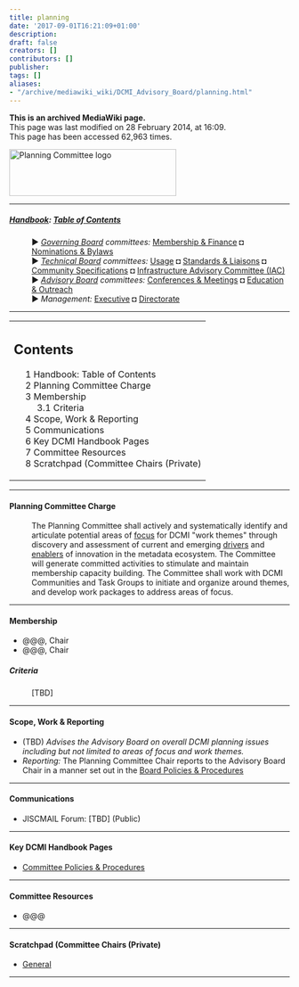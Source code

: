 ```yaml
---
title: planning
date: '2017-09-01T16:21:09+01:00'
description: 
draft: false
creators: []
contributors: []
publisher: 
tags: []
aliases:
- "/archive/mediawiki_wiki/DCMI_Advisory_Board/planning.html"
---
```


 **This is an archived MediaWiki page.**  
This page was last modified on 28 February 2014, at 16:09.  
This page has been accessed 62,963 times.

[<img alt="Planning Committee logo" src="/archive/mediawiki_wiki/images/Planning_Logo.png" width="300" height="84">](/archive/mediawiki_wiki/images/Planning_Logo.png "Planning Committee logo")

* * *

##### [Handbook](/archive/mediawiki_wiki/DCMI_Handbook "DCMI Handbook"): [Table of Contents](/archive/mediawiki_wiki/DCMI_Handbook/ "DCMI Handbook") 
<dl>
<dd> ► <i><a href="/archive/mediawiki_wiki/DCMI_Governing_Board" title="DCMI Governing Board">Governing Board</a> committees:</i> <a href="/archive/mediawiki_wiki/DCMI_Governing_Board/finance" title="DCMI Governing Board/finance">Membership &amp; Finance</a> ◘ <a href="/archive/mediawiki_wiki/DCMI_Governing_Board/nominations" title="DCMI Governing Board/nominations">Nominations &amp; Bylaws</a> 
</dd>
<dd> ► <i><a href="/archive/mediawiki_wiki/DCMI_Technical_Board" title="DCMI Technical Board">Technical Board</a> committees:</i> <a href="/archive/mediawiki_wiki/DCMI_Technical_Board/usage" title="DCMI Technical Board/usage">Usage</a> ◘ <a href="/archive/mediawiki_wiki/DCMI_Technical_Board/standards" title="DCMI Technical Board/standards">Standards &amp; Liaisons</a> ◘ <a href="/archive/mediawiki_wiki/DCMI_Technical_Board/specifications" title="DCMI Technical Board/specifications">Community Specifications</a> ◘ <a href="/archive/mediawiki_wiki/DCMI_Technical_Board/infrastructure" title="DCMI Technical Board/infrastructure">Infrastructure Advisory Committee (IAC)</a>
</dd>
<dd> ► <i><a href="/archive/mediawiki_wiki/DCMI_Advisory_Board" title="DCMI Advisory Board">Advisory Board</a> committees:</i> <a href="/archive/mediawiki_wiki/DCMI_Advisory_Board/meetings" title="DCMI Advisory Board/meetings">Conferences &amp; Meetings</a> ◘ <a href="/archive/mediawiki_wiki/DCMI_Advisory_Board/documentation" title="DCMI Advisory Board/documentation">Education &amp; Outreach</a>
</dd>
<dd> ► <i>Management:</i> <a href="/archive/mediawiki_wiki/Exec_Committee" title="Exec Committee">Executive</a> ◘ <a href="/archive/mediawiki_wiki/Exec_Committee/directorate" title="Exec Committee/directorate">Directorate</a>
</dd>
</dl>

* * *

<table id="toc" class="toc">
  <tr>
    <td>
      <div id="toctitle">
        <h2>Contents</h2>
      </div>
      <ul>
        <li class="toclevel-1"><a href="#Handbook:_Table_of_Contents"><span class="tocnumber">1</span> <span class="toctext">Handbook: Table of Contents</span></a></li>
        <li class="toclevel-1 tocsection-1"><a href="#Planning_Committee_Charge"><span class="tocnumber">2</span> <span class="toctext">Planning Committee Charge</span></a></li>
        <li class="toclevel-1 tocsection-2">
          <a href="#Membership"><span class="tocnumber">3</span> <span class="toctext">Membership</span></a>
          <ul>
            <li class="toclevel-2 tocsection-3"><a href="#Criteria"><span class="tocnumber">3.1</span> <span class="toctext">Criteria</span></a></li>
          </ul>
        </li>
        <li class="toclevel-1 tocsection-4"><a href="#Scope.2C_Work_.26_Reporting"><span class="tocnumber">4</span> <span class="toctext">Scope, Work &amp; Reporting</span></a></li>
        <li class="toclevel-1 tocsection-5"><a href="#Communications"><span class="tocnumber">5</span> <span class="toctext">Communications</span></a></li>
        <li class="toclevel-1 tocsection-6"><a href="#Key_DCMI_Handbook_Pages"><span class="tocnumber">6</span> <span class="toctext">Key DCMI Handbook Pages</span></a></li>
        <li class="toclevel-1 tocsection-7"><a href="#Committee_Resources"><span class="tocnumber">7</span> <span class="toctext">Committee Resources</span></a></li>
        <li class="toclevel-1 tocsection-8"><a href="#Scratchpad_.28Committee_Chairs_.28Private.29"><span class="tocnumber">8</span> <span class="toctext">Scratchpad (Committee Chairs (Private)</span></a></li>
      </ul>
    </td>
  </tr>
</table>


* * *

#### Planning Committee Charge 
<dl><dd> The Planning Committee shall actively and systematically identify and articulate potential areas of <u>focus</u> for DCMI "work themes" through discovery and assessment of current and emerging <u>drivers</u> and <u>enablers</u> of innovation in the metadata ecosystem. The Committee will generate committed activities to stimulate and maintain membership capacity building. The Committee shall work with DCMI Communities and Task Groups to initiate and organize around themes, and develop work packages to address areas of focus.  
</dd></dl>

* * *

#### Membership 

- @@@, Chair
- @@@, Chair

##### Criteria 
<dl><dd> [TBD] 
</dd></dl>

* * *

#### Scope, Work & Reporting 

- (TBD) _Advises the Advisory Board on overall DCMI planning issues including but not limited to areas of focus and work themes._
- _Reporting:_ The Planning Committee Chair reports to the Advisory Board Chair in a manner set out in the [Board Policies & Procedures](/index.php?title=DCMI_Advisory_Board/procedures&action=edit&redlink=1 "DCMI Advisory Board/procedures (page does not exist)")

* * *

#### Communications 

- JISCMAIL Forum: [TBD] (Public)

* * *

#### Key DCMI Handbook Pages 

- [Committee Policies & Procedures](/index.php?title=DCMI_Advisory_Board/planning/procedures&action=edit&redlink=1 "DCMI Advisory Board/planning/procedures (page does not exist)")

* * *

#### Committee Resources 

- @@@

* * *

#### Scratchpad (Committee Chairs (Private) 

- [General](/index.php?title=DCMI_Advisory_Board/scratchpad/planning&action=edit&redlink=1 "DCMI Advisory Board/scratchpad/planning (page does not exist)")

* * *

